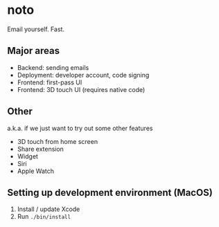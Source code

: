 # noto
Email yourself. Fast.

## Major areas
- Backend: sending emails
- Deployment: developer account, code signing
- Frontend: first-pass UI
- Frontend: 3D touch UI (requires native code)

## Other
a.k.a. if we just want to try out some other features
   - 3D touch from home screen
   - Share extension
   - Widget
   - Siri
   - Apple Watch

## Setting up development environment (MacOS)
1. Install / update Xcode
2. Run ```./bin/install```
